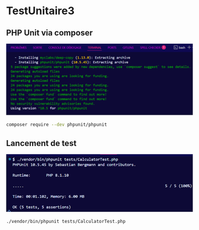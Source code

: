 # TestUnitaire3

## PHP Unit via composer

![capture](images/PHPunitcomposer.png)

```bash
composer require --dev phpunit/phpunit

```
## Lancement de test

![capture](images/tester.png)

```bash
./vendor/bin/phpunit tests/CalculatorTest.php

```






